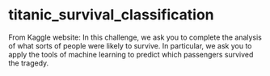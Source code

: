 # titanic_survival_classification
From Kaggle website: In this challenge, we ask you to complete the analysis of what sorts of people were likely to survive. In particular, we ask you to apply the tools of machine learning to predict which passengers survived the tragedy.
